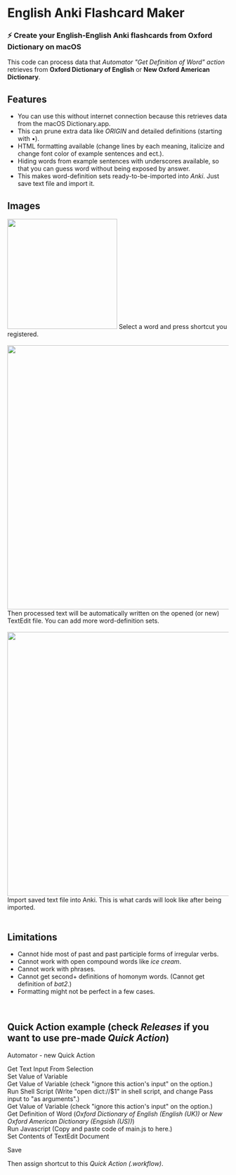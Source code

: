 # English Anki Flashcard Maker

### ⚡️ Create your English-English Anki flashcards from Oxford Dictionary on macOS
  
This code can process data that *Automator "Get Definition of Word" action* retrieves from **Oxford Dictionary of English** or **New Oxford American Dictionary**.

## Features
- You can use this without internet connection because this retrieves data from the macOS Dictionary.app.
- This can prune extra data like *ORIGIN* and detailed definitions (starting with •).  
- HTML formatting available (change lines by each meaning, italicize and change font color of example sentences and ect.).  
- Hiding words from example sentences with underscores available, so that you can guess word without being exposed by answer.  
- This makes word-definition sets ready-to-be-imported into *Anki*. Just save text file and import it.

## Images
<img src="https://github.com/SeungwooChoe/macOS-system-dictionary-retriever/blob/main/images/1.png" width="250">  
Select a word and press shortcut you registered.
<br/>
<br/>
<img src="https://github.com/SeungwooChoe/macOS-system-dictionary-retriever/blob/main/images/2.png" width="600">  
Then processed text will be automatically written on the opened (or new) TextEdit file. You can add more word-definition sets.
<br/>
<br/>
<img src="https://github.com/SeungwooChoe/macOS-system-dictionary-retriever/blob/main/images/3.png" width="600">  
Import saved text file into Anki. This is what cards will look like after being imported.
<br/>
<br/>
  
## Limitations
- Cannot hide most of past and past participle forms of irregular verbs.
- Cannot work with open compound words like *ice cream*.
- Cannot work with phrases.
- Cannot get second+ definitions of homonym words. (Cannot get definition of *bat2*.)
- Formatting might not be perfect in a few cases.
<br/>

## Quick Action example (check *Releases* if you want to use pre-made *Quick Action*)
  
Automator - new Quick Action  
  
Get Text Input From Selection  
Set Value of Variable  
Get Value of Variable (check "ignore this action's input" on the option.)  
Run Shell Script (Write "open dict://$1" in shell script, and change Pass input to "as arguments".)  
Get Value of Variable (check "ignore this action's input" on the option.)  
Get Definition of Word (*Oxford Dictionary of English (English (UK))* or *New Oxford American Dictionary (Engsish (US))*)  
Run Javascript (Copy and paste code of main.js to here.)  
Set Contents of TextEdit Document  
  
Save
  
Then assign shortcut to this *Quick Action (.workflow)*.